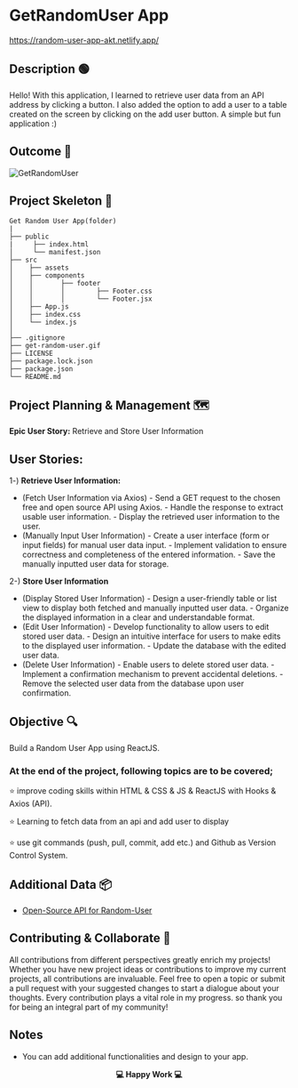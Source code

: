 
# GetRandomUser App

https://random-user-app-akt.netlify.app/

## Description 🟢

Hello! With this application, I learned to retrieve user data from an API address by clicking a button. I also added the option to add a user to a table created on the screen by clicking on the add user button. A simple but fun application :)

## Outcome 🎥

![GetRandomUser](https://github.com/KadirTarti/KadirTarti/assets/150926891/8ff9adbb-ac0b-4889-86be-6fe8db332e7c)

## Project Skeleton 👷

```
Get Random User App(folder)
|
├── public
|     ├── index.html
│     └── manifest.json
├── src
│    ├── assets
│    ├── components
│    │       ├── footer
│    │       │        ├── Footer.css
│    │       │        └── Footer.jsx
│    ├── App.js
│    ├── index.css
│    └── index.js
│
├── .gitignore
├── get-random-user.gif
├── LICENSE
├── package.lock.json
├── package.json
└── README.md
```



## Project Planning & Management 🗺️

**Epic User Story:** Retrieve and Store User Information

## **User Stories:**

1️-) **Retrieve User Information:**
-  (Fetch User Information via Axios) - Send a GET request to the chosen free and open source API using Axios. - Handle the response to extract usable user information. - Display the retrieved user information to the user.
-  (Manually Input User Information) - Create a user interface (form or input fields) for manual user data input. - Implement validation to ensure correctness and completeness of the entered information. - Save the manually inputted user data for storage.

2-) **Store User Information**
-  (Display Stored User Information) - Design a user-friendly table or list view to display both fetched and manually inputted user data. - Organize the displayed information in a clear and understandable format.
-  (Edit User Information) - Develop functionality to allow users to edit stored user data. - Design an intuitive interface for users to make edits to the displayed user information. - Update the database with the edited user data.
-  (Delete User Information) - Enable users to delete stored user data. - Implement a confirmation mechanism to prevent accidental deletions. - Remove the selected user data from the database upon user confirmation.


## Objective 🔍

Build a Random User App using ReactJS.

### At the end of the project, following topics are to be covered;

⭐ improve coding skills within HTML & CSS & JS & ReactJS with Hooks & Axios (API).

⭐ Learning to fetch data from an api and add user to display

⭐ use git commands (push, pull, commit, add etc.) and Github as Version Control System. 

## Additional Data 📦

- [Open-Source API for Random-User](https://randomuser.me/api)

## Contributing & Collaborate 💪
All contributions from different perspectives greatly enrich my projects! Whether you have new project ideas or contributions to improve my current projects, all contributions are invaluable. Feel free to open a topic or submit a pull request with your suggested changes to start a dialogue about your thoughts. Every contribution plays a vital role in my progress. so thank you for being an integral part of my community!

## Notes

- You can add additional functionalities and design to your app.

**<p align="center"> 💻 Happy Work 💻  </p>**
